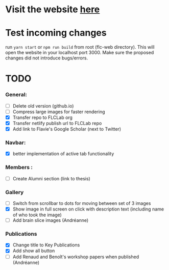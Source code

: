 # Visit the website [here](https://flc-lab.com/)

# Test incoming changes

run `yarn start` or `npm run build` from root (flc-web directory). This will open the website in your localhost port 3000. Make sure the proposed changes did not introduce bugs/errors.

# TODO

### General:

- [ ] Delete old version (github.io)
- [ ] Compress large images for faster rendering
- [x] Transfer repo to FLCLab org
- [x] Transfer netlify publish url to FLCLab repo
- [x] Add link to Flavie's Google Scholar (next to Twitter)

### Navbar:

- [x] better implementation of active tab functionality

### Members :

- [ ] Create Alumni section (link to thesis)

### Gallery

- [ ] Switch from scrollbar to dots for moving between set of 3 images
- [x] Show image in full screen on click with description text (including name of who took the image)
- [ ] Add brain slice images (Andréanne)

### Publications

- [x] Change title to Key Publications
- [x] Add show all button
- [ ] Add Renaud and Benoît's workshop papers when published (Andréanne)

